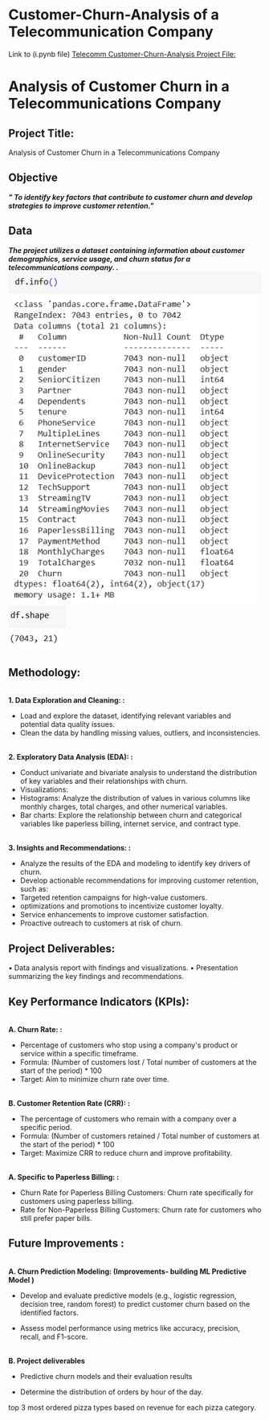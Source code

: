 # Customer-Churn-Analysis of a Telecommunication Company

Link to (i.pynb file) <a href="https://colab.research.google.com/drive/1rmcuJKS5YLlgjtRknHP6wlqjXln7EziW?usp=sharing">Telecomm Customer-Churn-Analysis Project File:</a>

# Analysis of Customer Churn in a Telecommunications Company

## **Project Title:**
Analysis of Customer Churn in a Telecommunications Company

## **Objective**
<b><i>" To identify key factors that contribute to customer churn and develop strategies to improve customer retention."</i></b>

## **Data**
<b><i> The project utilizes a dataset containing information about customer demographics, service usage, and churn status for a telecommunications company. .</i></b>
![Alt text of the image]( https://github.com/Sparsh-Dwivedi/Customer-Churn-Analysis/blob/main/Report%20visualizations/Dataset%20info.png)
![Alt text of the image]( https://github.com/Sparsh-Dwivedi/Customer-Churn-Analysis/blob/main/Report%20visualizations/Dataset%20shape.png)

## **Methodology:**

<br><b>1. Data Exploration and Cleaning: :</b></br>
*	Load and explore the dataset, identifying relevant variables and potential data quality issues.
*	Clean the data by handling missing values, outliers, and inconsistencies.

<br><b>2. Exploratory Data Analysis (EDA): :</b></br>
*	Conduct univariate and bivariate analysis to understand the distribution of key variables and their relationships with churn.
*	Visualizations: 
*	Histograms: Analyze the distribution of values in various columns like monthly charges, total charges, and other numerical variables.
*	Bar charts: Explore the relationship between churn and categorical variables like paperless billing, internet service, and contract type.

<br><b>3.  Insights and Recommendations: :</b></br>
*	Analyze the results of the EDA and modeling to identify key drivers of churn.
*	Develop actionable recommendations for improving customer retention, such as: 
*	Targeted retention campaigns for high-value customers.
*	optimizations and promotions to incentivize customer loyalty.
*	Service enhancements to improve customer satisfaction.
*	Proactive outreach to customers at risk of churn.

## **Project Deliverables:**
•	Data analysis report with findings and visualizations.
•	Presentation summarizing the key findings and recommendations.

## **Key Performance Indicators (KPIs):**

<br><b>A. Churn Rate: :</b></br>
* Percentage of customers who stop using a company's product or service within a specific timeframe.
* Formula: (Number of customers lost / Total number of customers at the start of the period) * 100
*  Target: Aim to minimize churn rate over time.

<br><b>B. Customer Retention Rate (CRR): :</b></br>
* The percentage of customers who remain with a company over a specific period.
*	Formula: (Number of customers retained / Total number of customers at the start of the period) * 100
*	Target: Maximize CRR to reduce churn and improve profitability.

<br><b>A. Specific to Paperless Billing: :</b></br>
*	Churn Rate for Paperless Billing Customers: Churn rate specifically for customers using paperless billing.
*	Rate for Non-Paperless Billing Customers: Churn rate for customers who still prefer paper bills.

## **Future Improvements :**

<br><b>A. Churn Prediction Modeling: (Improvements- building ML Predictive Model )</br></b>

*	Develop and evaluate predictive models (e.g., logistic regression, decision tree, random forest) to predict customer churn based on the identified factors.

* Assess model performance using metrics like accuracy, precision, recall, and F1-score.

<br><b>B. Project deliverables</br></b>

*	Predictive churn models and their evaluation results

*	Determine the distribution of orders by hour of the day.

top 3 most ordered pizza types based on revenue for each pizza category.



